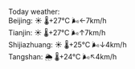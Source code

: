 Today weather:  
Beijing: ☀️   🌡️+27°C 🌬️←7km/h  
Tianjin: ☀️   🌡️+27°C 🌬️↑7km/h  
Shijiazhuang: ☀️   🌡️+25°C 🌬️↓4km/h  
Tangshan: 🌦   🌡️+24°C 🌬️↖4km/h  
